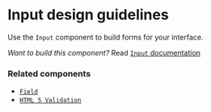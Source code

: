 # Input design guidelines
Use the `Input` component to build forms for your interface.

_Want to build this component?_ Read [`Input` documentation](https://github.com/ConsenSys/rimble-ui/blob/rc-button-docs/example/src/stories/Input--documentation)

<!-- STORY -->

### Related components
- [`Field`](https://consensys.github.io/rimble-ui/?path=/story/form-field-component--field)
- [`HTML 5 Validation`](https://consensys.github.io/rimble-ui/?path=/story/form-form-validation--html-5-validation)
